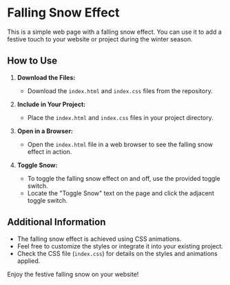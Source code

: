 # Falling Snow Effect

This is a simple web page with a falling snow effect. You can use it to add a festive touch to your website or project during the winter season.

## How to Use

1. **Download the Files:**
   - Download the `index.html` and `index.css` files from the repository.

2. **Include in Your Project:**
   - Place the `index.html` and `index.css` files in your project directory.

3. **Open in a Browser:**
   - Open the `index.html` file in a web browser to see the falling snow effect in action.

4. **Toggle Snow:**
   - To toggle the falling snow effect on and off, use the provided toggle switch.
   - Locate the "Toggle Snow" text on the page and click the adjacent toggle switch.

## Additional Information

- The falling snow effect is achieved using CSS animations.
- Feel free to customize the styles or integrate it into your existing project.
- Check the CSS file (`index.css`) for details on the styles and animations applied.

Enjoy the festive falling snow on your website!

